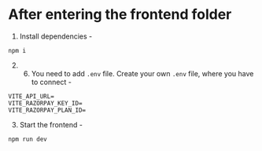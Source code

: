 # After entering the frontend folder

1. Install dependencies -
```
npm i
```

2. 6. You need to add `.env` file. Create your own `.env` file, where you have to connect - 

```
VITE_API_URL=
VITE_RAZORPAY_KEY_ID=
VITE_RAZORPAY_PLAN_ID=
```

3. Start the frontend -

```
npm run dev
```
